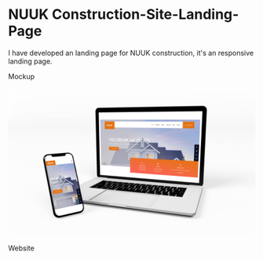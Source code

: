 # NUUK Construction-Site-Landing-Page
I have developed an landing page for NUUK construction, it's an responsive landing page.

Mockup

<img src="./img/Mockup.jpg">

Website
